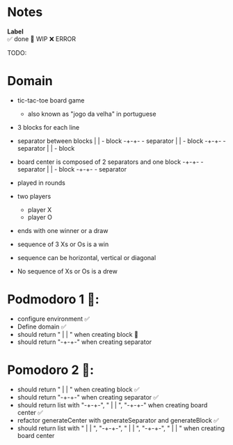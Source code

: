 # Notes

**Label**  
✅ done 🚧 WIP ❌ ERROR  

TODO:

# Domain
- tic-tac-toe board game 
    - also known as "jogo da velha" in portuguese
- 3 blocks for each line
- separator between blocks
    | |  - block
   -+-+- - separator
    | |  - block
   -+-+- - separator
    | |  - block

- board center is composed of 2 separators and one block 
   -+-+- - separator
    | |  - block
   -+-+- - separator

- played in rounds
- two players
    - player X
    - player O
- ends with one winner or a draw
- sequence of 3 Xs or Os is a win
- sequence can be horizontal, vertical or diagonal
- No sequence of Xs or Os is a drew

# Podmodoro 1 🍅:
- configure environment ✅
- Define domain ✅
- should return " | | " when creating block 🚧
- should return "-+-+-" when creating separator

# Pomodoro 2 🍅:
- should return " | | " when creating block ✅
- should return "-+-+-" when creating separator ✅
- should return list with "-+-+-", " | | ", "-+-+-" when creating board center ✅
- refactor generateCenter with generateSeparator and generateBlock ✅
- should return list with " | | ", "-+-+-", " | | ", "-+-+-", " | | " when creating board center 